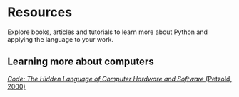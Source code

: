 # Resources 
Explore books, articles and tutorials to learn more about Python and applying the language to your work.


## Learning more about computers
[<i> Code: The Hidden Language of Computer Hardware and Software </i>(Petzold, 2000)](https://newcatalog.library.cornell.edu/catalog/15145858)

